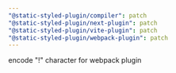 ```yaml
---
"@static-styled-plugin/compiler": patch
"@static-styled-plugin/next-plugin": patch
"@static-styled-plugin/vite-plugin": patch
"@static-styled-plugin/webpack-plugin": patch
---
```


encode "!" character for webpack plugin
